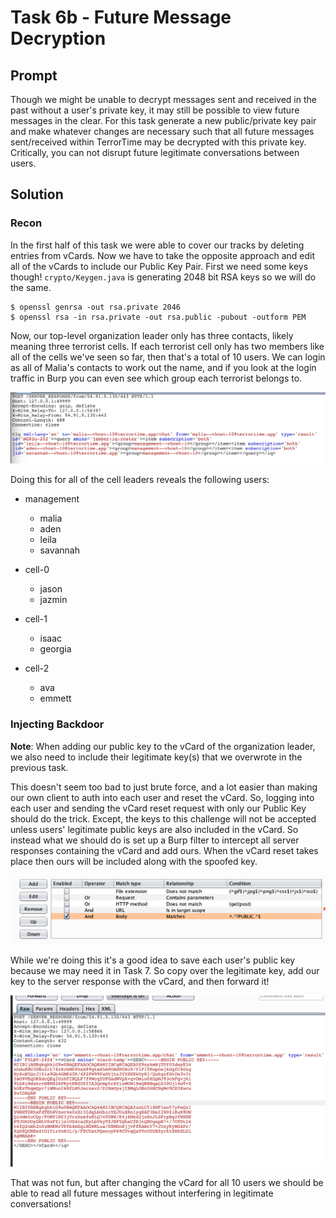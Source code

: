 # Task 6b - Future Message Decryption

## Prompt

Though we might be unable to decrypt messages sent and received in the past without a user's private key, it may still be possible to view future messages in the clear. For this task generate a new public/private key pair and make whatever changes are necessary such that all future messages sent/received within TerrorTime may be decrypted with this private key. Critically, you can not disrupt future legitimate conversations between users.

## Solution

### Recon

In the first half of this task we were able to cover our tracks by deleting entries from vCards. Now we have to take the opposite approach and edit all of the vCards to include our Public Key Pair. First we need some keys though! `crypto/Keygen.java` is generating 2048 bit RSA keys so we will do the same.

```
$ openssl genrsa -out rsa.private 2046
$ openssl rsa -in rsa.private -out rsa.public -pubout -outform PEM
```

Now, our top-level organization leader only has three contacts, likely meaning three terrorist cells. If each terrorist cell only has two members like all of the cells we've seen so far, then that's a total of 10 users. We can login as all of Malia's contacts to work out the name, and if you look at the login traffic in Burp you can even see which group each terrorist belongs to.

![Groups](images/groups.png)

Doing this for all of the cell leaders reveals the following users:

* management
    * malia
    * aden
    * leila
    * savannah
    
* cell-0
    * jason
    * jazmin

* cell-1
    * isaac
    * georgia

* cell-2
    * ava
    * emmett

### Injecting Backdoor

**Note**: When adding our public key to the vCard of the organization leader, we also need to include their legitimate key(s) that we overwrote in the previous task. 

This doesn't seem too bad to just brute force, and a lot easier than making our own client to auth into each user and reset the vCard. So, logging into each user and sending the vCard reset request with only our Public Key should do the trick. Except, the keys to this challenge will not be accepted unless users' legitimate public keys are also included in the vCard. So instead what we should do is set up a Burp filter to intercept all server responses containing the vCard and add ours. When the vCard reset takes place then ours will be included along with the spoofed key.

![Filter](images/filter.png)

While we're doing this it's a good idea to save each user's public key because we may need it in Task 7. So copy over the legitimate key, add our key to the server response with the vCard, and then forward it!

![Inject](images/inject.png)

That was not fun, but after changing the vCard for all 10 users we should be able to read all future messages without interfering in legitimate conversations!
